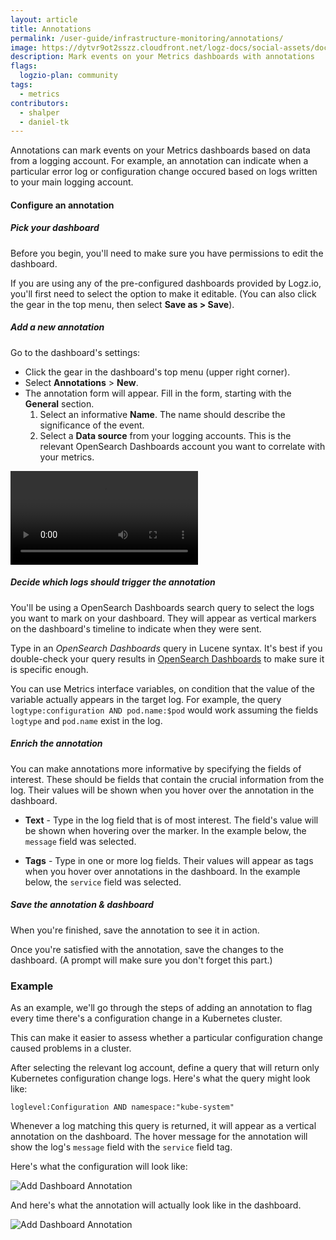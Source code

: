 ```yaml
---
layout: article
title: Annotations
permalink: /user-guide/infrastructure-monitoring/annotations/
image: https://dytvr9ot2sszz.cloudfront.net/logz-docs/social-assets/docs-social.jpg
description: Mark events on your Metrics dashboards with annotations
flags:
  logzio-plan: community
tags:
  - metrics
contributors:
  - shalper
  - daniel-tk
---
```


Annotations can mark events on your Metrics dashboards based on data from a logging account. For example, an annotation can indicate when a particular error log or configuration change occured based on logs written to your main logging account.

<!-- 
Annotations offer another way to correlate your metrics with your logs, to help you figure out _why_ things are happening. Annotations are similar to using [Markers]({{site.baseurl}}/user-guide/insights/markers.html) in your logging [Insights]({{site.baseurl}}/user-guide/insights/exploring-insights.html). -->



#### Configure an annotation

<div class="tasklist">

##### Pick your dashboard

Before you begin, you'll need to make sure you have permissions to edit the dashboard.

If you are using any of the pre-configured dashboards provided by Logz.io, you'll first need to select the option to make it editable. (You can also click the gear **<i class="li li-gear"></i>** in the top menu, then select **Save as > Save**).

##### Add a new annotation

Go to the dashboard's settings:

* Click the gear **<i class="li li-gear"></i>** in the dashboard's top menu (upper right corner).
* Select **Annotations** > **New**.
* The annotation form will appear. Fill in the form, starting with the **General** section.
  1. Select an informative **Name**. The name should describe the significance of the event.
  2. Select a **Data source** from your logging accounts. This is the relevant OpenSearch Dashboards account you want to correlate with your metrics.

<video autoplay loop>
  <source src="https://dytvr9ot2sszz.cloudfront.net/logz-docs/grafana-videos/metrics-annotations.mp4" type="video/mp4" />
</video>

##### Decide which logs should trigger the annotation

You'll be using a OpenSearch Dashboards search query to select the logs you want to mark on your dashboard. They will appear as vertical markers on the dashboard's timeline to indicate when they were sent.

Type in an _OpenSearch Dashboards_ query in Lucene syntax.
It's best if you double-check your query results in [OpenSearch Dashboards](/user-guide/logs/) to make sure it is specific enough.

You can use Metrics interface variables, on condition that the value of the variable actually appears in the target log. For example, the query `logtype:configuration AND pod.name:$pod` would work assuming the fields `logtype` and `pod.name` exist in the log.

##### Enrich the annotation

You can make annotations more informative by specifying the fields of interest.
These should be fields that contain the crucial information from the log. Their values will be shown when you hover over the annotation in the dashboard.

* **Text** - Type in the log field that is of most interest. The field's value will be shown when hovering over the marker. In the example below, the `message` field was selected.

* **Tags** - Type in one or more log fields. Their values will appear as tags when you hover over annotations in the dashboard. In the example below, the `service` field was selected.

##### Save the annotation & dashboard

When you're finished, save the annotation to see it in action.

Once you're satisfied with the annotation, save the changes to the dashboard. (A prompt will make sure you don't forget this part.)


### Example

As an example, we'll go through the steps of adding an annotation to flag every time there's a configuration change in a Kubernetes cluster.

This can make it easier to assess whether a particular configuration change caused problems in a cluster.

After selecting the relevant log account, define a query that will return only Kubernetes configuration change logs. Here's what the query might look like:

```
loglevel:Configuration AND namespace:"kube-system"
```

Whenever a log matching this query is returned, it will appear as a vertical annotation on the dashboard. The hover message for the annotation will show the log's `message` field with the `service` field tag.

Here's what the configuration will look like:

![Add Dashboard Annotation](https://dytvr9ot2sszz.cloudfront.net/logz-docs/grafana/annotation-example.png)

And here's what the annotation will actually look like in the dashboard.

![Add Dashboard Annotation](https://dytvr9ot2sszz.cloudfront.net/logz-docs/grafana/grafana-annoation-in-dashboard.png)
